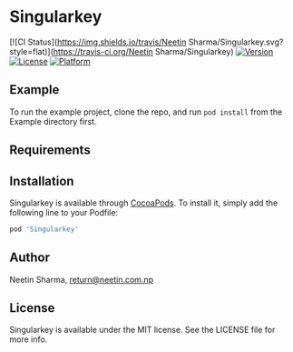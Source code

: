 # Singularkey

[![CI Status](https://img.shields.io/travis/Neetin Sharma/Singularkey.svg?style=flat)](https://travis-ci.org/Neetin Sharma/Singularkey)
[![Version](https://img.shields.io/cocoapods/v/Singularkey.svg?style=flat)](https://cocoapods.org/pods/Singularkey)
[![License](https://img.shields.io/cocoapods/l/Singularkey.svg?style=flat)](https://cocoapods.org/pods/Singularkey)
[![Platform](https://img.shields.io/cocoapods/p/Singularkey.svg?style=flat)](https://cocoapods.org/pods/Singularkey)

## Example

To run the example project, clone the repo, and run `pod install` from the Example directory first.

## Requirements

## Installation

Singularkey is available through [CocoaPods](https://cocoapods.org). To install
it, simply add the following line to your Podfile:

```ruby
pod 'Singularkey'
```

## Author

Neetin Sharma, return@neetin.com.np

## License

Singularkey is available under the MIT license. See the LICENSE file for more info.
